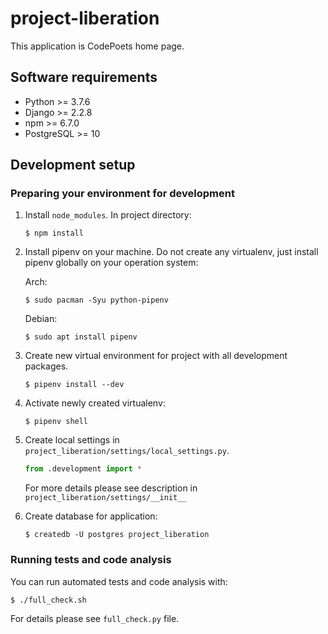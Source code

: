 # project-liberation
This application is CodePoets home page.

## Software requirements
   - Python >= 3.7.6
   - Django >= 2.2.8
   - npm >= 6.7.0
   - PostgreSQL >= 10

## Development setup

### Preparing your environment for development

1.  Install `node_modules`. In project directory:
    ```
    $ npm install
    ```

1.  Install pipenv on your machine. Do not create any virtualenv, just install pipenv globally on your operation system:

    Arch:
    ```
    $ sudo pacman -Syu python-pipenv
    ```

    Debian:
    ```
    $ sudo apt install pipenv
    ```

1.  Create new virtual environment for project with all development packages.
    ```
    $ pipenv install --dev
    ```

1.  Activate newly created virtualenv:
    ```
    $ pipenv shell
    ```

1.  Create local settings in `project_liberation/settings/local_settings.py`.
    ```python
    from .development import *
    ```
    For more details please see description in `project_liberation/settings/__init__`


1.  Create database for application:
    ```
    $ createdb -U postgres project_liberation
    ```

### Running tests and code analysis

You can run automated tests and code analysis with:
```
$ ./full_check.sh
```
For details please see `full_check.py` file.
